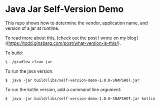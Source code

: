 # Java Jar Self-Version Demo

This repo shows how to determine the vendor, application name, and version of a jar at 
runtime. 

To read more about this, [check out the post I wrote on my blog]((https://todd.ginsberg.com/post/what-version-is-this/).

To build:

```shell script
$ ./gradlew clean jar
```

To run the java version:
```shell script
$  java -jar build/libs/self-version-demo-1.0.0-SNAPSHOT.jar
```

To run the kotlin version, add a command line argument:

```shell script
$  java -jar build/libs/self-version-demo-1.0.0-SNAPSHOT.jar kotlin
```

